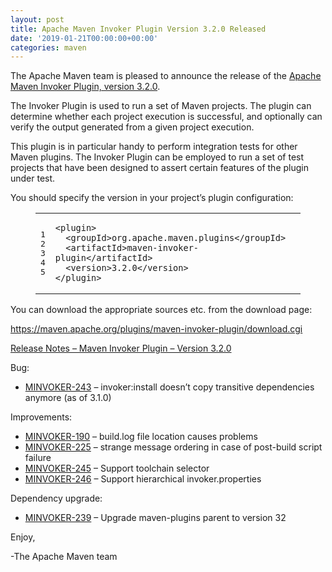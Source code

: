 ```yaml
---
layout: post
title: Apache Maven Invoker Plugin Version 3.2.0 Released
date: '2019-01-21T00:00:00+00:00'
categories: maven
---
```

<div class="entry-content"><p>The Apache Maven team is pleased to announce the release of the
<a href="http://maven.apache.org/plugins/maven-invoker-plugin/">Apache Maven Invoker Plugin, version 3.2.0</a>.</p>

<p>The Invoker Plugin is used to run a set of Maven projects. The plugin can
determine whether each project execution is successful, and optionally can
verify the output generated from a given project execution.</p>

<p>This plugin is in particular handy to perform integration tests for other Maven
plugins. The Invoker Plugin can be employed to run a set of test projects that
have been designed to assert certain features of the plugin under test.</p>

<p>You should specify the version in your project&rsquo;s plugin configuration:</p>

<figure class='code'><figcaption><span></span></figcaption><div class="highlight"><table><tr><td class="gutter"><pre class="line-numbers"><span class='line-number'>1</span>
<span class='line-number'>2</span>
<span class='line-number'>3</span>
<span class='line-number'>4</span>
<span class='line-number'>5</span>
</pre></td><td class='code'><pre><code class='xml'><span class='line'><span class="nt">&lt;plugin&gt;</span>
</span><span class='line'>  <span class="nt">&lt;groupId&gt;</span>org.apache.maven.plugins<span class="nt">&lt;/groupId&gt;</span>
</span><span class='line'>  <span class="nt">&lt;artifactId&gt;</span>maven-invoker-plugin<span class="nt">&lt;/artifactId&gt;</span>
</span><span class='line'>  <span class="nt">&lt;version&gt;</span>3.2.0<span class="nt">&lt;/version&gt;</span>
</span><span class='line'><span class="nt">&lt;/plugin&gt;</span>
</span></code></pre></td></tr></table></div></figure>


<p>You can download the appropriate sources etc. from the download page:</p>

<p><a href="https://maven.apache.org/plugins/maven-invoker-plugin/download.cgi">https://maven.apache.org/plugins/maven-invoker-plugin/download.cgi</a></p>

<!-- more -->


<p><a href="https://issues.apache.org/jira/secure/ReleaseNote.jspa?projectId=12317828&amp;version=12344638">Release Notes &ndash; Maven Invoker Plugin &ndash; Version 3.2.0</a></p>

<p>Bug:</p>

<ul>
<li><a href="https://issues.apache.org/jira/browse/MINVOKER-243">MINVOKER-243</a> &ndash; invoker:install doesn&rsquo;t copy transitive dependencies anymore (as of 3.1.0)</li>
</ul>


<p>Improvements:</p>

<ul>
<li><a href="https://issues.apache.org/jira/browse/MINVOKER-190">MINVOKER-190</a> &ndash; build.log file location causes problems</li>
<li><a href="https://issues.apache.org/jira/browse/MINVOKER-225">MINVOKER-225</a> &ndash; strange message ordering in case of post-build  script failure</li>
<li><a href="https://issues.apache.org/jira/browse/MINVOKER-245">MINVOKER-245</a> &ndash; Support toolchain selector</li>
<li><a href="https://issues.apache.org/jira/browse/MINVOKER-246">MINVOKER-246</a> &ndash; Support hierarchical invoker.properties</li>
</ul>


<p>Dependency upgrade:</p>

<ul>
<li><a href="https://issues.apache.org/jira/browse/MINVOKER-239">MINVOKER-239</a> &ndash; Upgrade maven-plugins parent to version 32</li>
</ul>


<p>Enjoy,</p>

<p>-The Apache Maven team</p>
</div>
